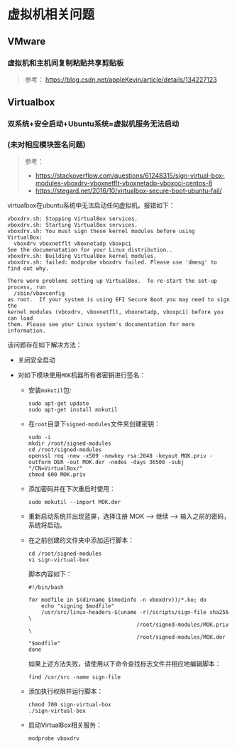 # 虚拟机相关问题

## VMware

### 虚拟机和主机间复制粘贴共享剪贴板

> 参考：
> https://blog.csdn.net/appleKevin/article/details/134227123



## Virtualbox

### 双系统+安全启动+Ubuntu系统=虚拟机服务无法启动

### (未对相应模块签名问题)

> 参考：
>
> - https://stackoverflow.com/questions/61248315/sign-virtual-box-modules-vboxdrv-vboxnetflt-vboxnetadp-vboxpci-centos-8
> - https://stegard.net/2016/10/virtualbox-secure-boot-ubuntu-fail/

virtualbox在ubuntu系统中无法启动任何虚拟机。报错如下：

```shell
vboxdrv.sh: Stopping VirtualBox services.
vboxdrv.sh: Starting VirtualBox services.
vboxdrv.sh: You must sign these kernel modules before using VirtualBox:
  vboxdrv vboxnetflt vboxnetadp vboxpci
See the documenatation for your Linux distribution..
vboxdrv.sh: Building VirtualBox kernel modules.
vboxdrv.sh: failed: modprobe vboxdrv failed. Please use 'dmesg' to find out why.

There were problems setting up VirtualBox.  To re-start the set-up process, run
  /sbin/vboxconfig
as root.  If your system is using EFI Secure Boot you may need to sign the
kernel modules (vboxdrv, vboxnetflt, vboxnetadp, vboxpci) before you can load
them. Please see your Linux system's documentation for more information.
```

该问题存在如下解决方法：

- 关闭安全启动

- 对如下模块使用`MOK`机器所有者密钥进行签名：

  - 安装`mokutil`包:

    ```shell
    sudo apt-get update
    sudo apt-get install mokutil
    ```

  - 在`root`目录下`signed-modules`文件夹创建密钥：

    ```shell
    sudo -i
    mkdir /root/signed-modules
    cd /root/signed-modules
    openssl req -new -x509 -newkey rsa:2048 -keyout MOK.priv -outform DER -out MOK.der -nodes -days 36500 -subj "/CN=VirtualBox/"
    chmod 600 MOK.priv
    ```

  - 添加密码并在下次重启时使用：

    ```shell
    sudo mokutil --import MOK.der
    ```

  - 重新启动系统并出现蓝屏，选择注册 MOK --> 继续 --> 输入之前的密码，系统将启动。

  - 在之前创建的文件夹中添加运行脚本：

    ```shell
    cd /root/signed-modules
    vi sign-virtual-box
    ```

    脚本内容如下：

    ```shell
    #!/bin/bash
    
    for modfile in $(dirname $(modinfo -n vboxdrv))/*.ko; do
    	echo "signing $modfile"
    	/usr/src/linux-headers-$(uname -r)/scripts/sign-file sha256 \
    								  /root/signed-modules/MOK.priv \
    								  /root/signed-modules/MOK.der "$modfile"
    done
    ```

    如果上述方法失败，请使用以下命令查找标志文件并相应地编辑脚本：

    ```
    find /usr/src -name sign-file
    ```

  - 添加执行权限并运行脚本：

    ```shell
    chmod 700 sign-virtual-box
    ./sign-virtual-box 
    ```

  - 启动VirtualBox相关服务：

    ```shell
    modprobe vboxdrv
    ```

    
